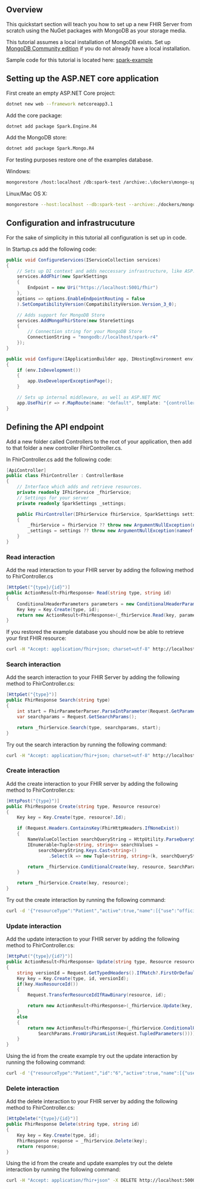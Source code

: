 ## Overview

This quickstart section will teach you how to set up a new FHIR Server from scratch using the NuGet packages with MongoDB as your storage media.

This tutorial assumes a local installation of MongoDB exists. Set up [MongoDB Community edition](https://docs.mongodb.com/manual/administration/install-community/) if you do not already have a local installation.

Sample code for this tutorial is located here: [spark-example](https://github.com/kennethmyhra/spark-example)


## Setting up the ASP.NET core application

First create an empty ASP.NET Core project:

```bash
dotnet new web --framework netcoreapp3.1
```

Add the core package:
```bash
dotnet add package Spark.Engine.R4
```

Add the MongoDB store:
```bash
dotnet add package Spark.Mongo.R4
```

For testing purposes restore one of the examples database.

Windows:
```bash
mongorestore /host:localhost /db:spark-test /archive:.\dockers\mongo-spark-r4\r4.archive.gz /gzip
```

Linux/Mac OS X: 
```bash
mongorestore --host:localhost --db:spark-test --archive:./dockers/mongo-spark-r4/r4.archive.gz --gzip
```

## Configuration and infrastrucuture

For the sake of simplicity in this tutorial all configuration is set up in code.

In Startup.cs add the following code:
```cs
public void ConfigureServices(IServiceCollection services)
{
    // Sets up DI context and adds neccessary infrastructure, like ASP.NET MVC
    services.AddFhir(new SparkSettings 
    {
        Endpoint = new Uri("https://localhost:5001/fhir") 
    }, 
    options => options.EnableEndpointRouting = false
    ).SetCompatibilityVersion(CompatibilityVersion.Version_3_0);

    // Adds support for MongoDB Store
    services.AddMongoFhirStore(new StoreSettings
    {
        // Connection string for your MongoDB Store
        ConnectionString = "mongodb://localhost/spark-r4"
    });
}

public void Configure(IApplicationBuilder app, IHostingEnvironment env)
{
    if (env.IsDevelopment())
    {
        app.UseDeveloperExceptionPage();
    }

    // Sets up internal middleware, as well as ASP.NET MVC
    app.UseFhir(r => r.MapRoute(name: "default", template: "{controller}/{id?}"));
}
```

## Defining the API endpoint

Add a new folder called Controllers to the root of your application, then add to that folder a new controller FhirController.cs.

In FhirController.cs add the following code:

```cs
[ApiController]
public class FhirController : ControllerBase
{
    // Interface which adds and retrieve resources.
    private readonly IFhirService _fhirService;
    // Settings for your server
    private readonly SparkSettings _settings;

    public FhirController(IFhirService fhirService, SparkSettings settings)
    {
        _fhirService = fhirService ?? throw new ArgumentNullException(nameof(fhirService));
        _settings = settings ?? throw new ArgumentNullException(nameof(settings));
    }
}
```

### Read interaction
Add the read interaction to your FHIR server by adding the following method to FhirController.cs

```cs
[HttpGet("{type}/{id}")]
public ActionResult<FhirResponse> Read(string type, string id)
{
    ConditionalHeaderParameters parameters = new ConditionalHeaderParameters(Request);
    Key key = Key.Create(type, id);
    return new ActionResult<FhirResponse>(_fhirService.Read(key, parameters));
}
```

If you restored the example database you should now be able to retrieve your first FHIR resource:

```bash
curl -H "Accept: application/fhir+json; charset=utf-8" http://localhost:5000/Patient/example
```

### Search interaction
Add the search interaction to your FHIR Server by adding the following method to FhirController.cs:

```cs
[HttpGet("{type}")]
public FhirResponse Search(string type)
{
    int start = FhirParameterParser.ParseIntParameter(Request.GetParameter(FhirParameter.SNAPSHOT_INDEX)) ?? 0;
    var searchparams = Request.GetSearchParams();

    return _fhirService.Search(type, searchparams, start);
}
```

Try out the search interaction by running the following command:

```bash
curl -H "Accept: application/fhir+json; charset=utf-8" http://localhost:5000/Observation?subject=example
```

### Create interaction
Add the create interaction to your FHIR server by adding the following method to FhirController.cs:

```cs
[HttpPost("{type}")]
public FhirResponse Create(string type, Resource resource)
{
    Key key = Key.Create(type, resource?.Id);

    if (Request.Headers.ContainsKey(FhirHttpHeaders.IfNoneExist))
    {
        NameValueCollection searchQueryString = HttpUtility.ParseQueryString(Request.GetTypedHeaders().IfNoneExist());
        IEnumerable<Tuple<string, string>> searchValues =
            searchQueryString.Keys.Cast<string>()
                .Select(k => new Tuple<string, string>(k, searchQueryString[k]));

        return _fhirService.ConditionalCreate(key, resource, SearchParams.FromUriParamList(searchValues));
    }

    return _fhirService.Create(key, resource);
}
```

Try out the create interaction by running the following command:

```bash
curl -d '{"resourceType":"Patient","active":true,"name":[{"use":"official","family":"Doe","given":["John"]}],"gender":"male"}' -H "Content-Type: application/fhir+json" -X POST http://localhost:5000/Patient
```

### Update interaction
Add the update interaction to your FHIR server by adding the following method to FhirController.cs:

```cs
[HttpPut("{type}/{id?}")]
public ActionResult<FhirResponse> Update(string type, Resource resource, string id = null)
{
    string versionId = Request.GetTypedHeaders().IfMatch?.FirstOrDefault()?.Tag.Buffer;
    Key key = Key.Create(type, id, versionId);
    if(key.HasResourceId())
    {
        Request.TransferResourceIdIfRawBinary(resource, id);

        return new ActionResult<FhirResponse>(_fhirService.Update(key, resource));
    }
    else
    {
        return new ActionResult<FhirResponse>(_fhirService.ConditionalUpdate(key, resource,
            SearchParams.FromUriParamList(Request.TupledParameters())));
    }
}
```

Using the id from the create example try out the update interaction by running the following command:

```bash
curl -d '{"resourceType":"Patient","id":"6","active":true,"name":[{"use":"official","family":"Doe","given":["Jane"]}],"gender":"female"}' -H "Content-Type: application/fhir+json" -X PUT http://localhost:5000/Patient/6
```

### Delete interaction
Add the delete interaction to your FHIR server by adding the following method to FhirController.cs:

```cs
[HttpDelete("{type}/{id}")]
public FhirResponse Delete(string type, string id)
{
    Key key = Key.Create(type, id);
    FhirResponse response = _fhirService.Delete(key);
    return response;
}
```

Using the id from the create and update examples try out the delete interaction by running the following command:

```bash
curl -H "Accept: application/fhir+json" -X DELETE http://localhost:5000/Patient/6
```
